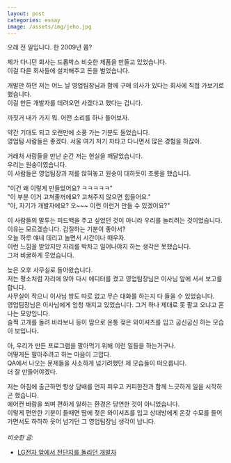 ```yaml
---
layout: post
categories: essay
image: /assets/img/jeho.jpg
---
```


오래 전 일입니다. 한 2009년 쯤?

제가 다니던 회사는 드롭박스 비슷한 제품을 만들고 있었습니다.  
이걸 다른 회사들에 설치해주고 돈을 벌었습니다.

개발만 하던 저는 어느 날 영업팀장님과 함께 구매 의사가 있다는 회사에 직접 가보기로 했습니다.  
이걸 만든 개발자를 데려오면 사겠다고 했다는 겁니다.

까짓거 내가 가지 뭐. 어떤 소리를 하나 들어보자.

약간 기대도 되고 오랜만에 소풍 가는 기분도 들었습니다.  
영업팀 사람들은 좋겠다. 서울 여기 저기 차타고 다니면서 많은 경험을 하잖아.

거래처 사람들을 만난 순간 저는 현실을 깨달았습니다.  
우리는 원숭이였습니다.  
이 사람들은 영업팀장과 저를 앉혀놓고 원숭이 대하듯이 조롱을 했습니다.

"이건 왜 이렇게 만들었어요? ㅋㅋㅋㅋㅋ"  
"이 부분 이거 고쳐줄꺼에요? 고쳐주지 않으면 힘들어요."  
"아, 자기가 개발자에요? 오~~~ 이런 이런거 만들 수 있겠어요?"

이 사람들의 말투는 피드백을 주고 싶었던 것이 아니라 우리를 놀리려는 것이었습니다.  
이유는 모르겠습니다. 갑질하는 기분이 좋아서?  
오늘 하루 얘네 데리고 놀면서 시간이나 때우자.  
이런 느낌을 받았지만 자리를 박차고 일어나야지 하는 생각은 못했습니다.    
그저 비굴하게 웃었습니다.

늦은 오후 사무실로 돌아왔습니다.  
저는 평소처럼 자리에 앉아 다시 에디터를 켰고 영업팀장님은 이사님 앞에 서서 보고를 합니다.  
사무실이 작으니 이사님 방도 따로 없고 무슨 대화를 하는지 다 들을 수 있었습니다.  
영업팀장님은 이사님에게 엄청 깨지고 있었습니다. 그거 하나 제대로 못 팔고 오냐고 혼나는 모양입니다.  
슬쩍 고개를 돌려 바라보니 등이 땀으로 온통 젖은 와이셔츠를 입고 굽신굽신 하는 모습이 보입니다.

아, 우리가 만든 프로그램을 팔아먹기 위해 이런 일들을 하는거구나.  
어떻게든 팔아주려고 하는 마음이 고맙다.  
QA에서 나오는 문제들을 사소하게 넘기려했던 제 모습들이 떠오릅니다.  
더 잘 만들어야겠다.

저는 아침에 출근하면 항상 담배를 먼저 피우고 커피한잔과 함께 느긋하게 일을 시작하곤 했습니다.  
에어컨 바람을 쐬며 편하게 일하는 환경은 당연한 것이 아니었습니다.  
이렇게 편안한 기분이 들때면 땀에 젖은 와이셔츠를 입고 상대방에게 온갖 수모를 들어가면서도 하하하 웃어 넘기던 그 영업팀장님 생각이 납니다.
<br>
<br>
*비슷한 글:*
* [LG전자 앞에서 전단지를 돌리던 개발자](/essay/2021/11/15/LG전자-앞에서-전단지를-돌리던-개발자.html)